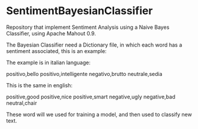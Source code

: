 SentimentBayesianClassifier
===========================


Repository that implement Sentiment Analysis using a Naive Bayes Classifier, using Apache Mahout 0.9.

The Bayesian Classifier need a Dictionary file, in which each word has a sentiment associated, this is an example:


The example is in italian language:

positivo,bello
positivo,intelligente
negativo,brutto
neutrale,sedia

This is the same in english:

positive,good
positive,nice
positive,smart
negative,ugly
negative,bad
neutral,chair


These word will we used for training a model, and then used to classify new text.
